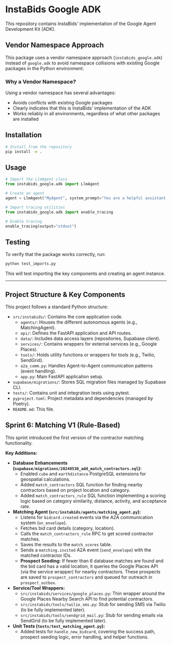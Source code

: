 # InstaBids Google ADK

This repository contains InstaBids' implementation of the Google Agent Development Kit (ADK).

## Vendor Namespace Approach

This package uses a vendor namespace approach (`instabids_google.adk`) instead of `google.adk` to avoid namespace collisions with existing Google packages in the Python environment.

### Why a Vendor Namespace?

Using a vendor namespace has several advantages:
- Avoids conflicts with existing Google packages
- Clearly indicates that this is InstaBids' implementation of the ADK
- Works reliably in all environments, regardless of what other packages are installed

## Installation

```bash
# Install from the repository
pip install -e .
```

## Usage

```python
# Import the LlmAgent class
from instabids_google.adk import LlmAgent

# Create an agent
agent = LlmAgent("MyAgent", system_prompt="You are a helpful assistant.")

# Import tracing utilities
from instabids_google.adk import enable_tracing

# Enable tracing
enable_tracing(output="stdout")
```

## Testing

To verify that the package works correctly, run:

```bash
python test_imports.py
```

This will test importing the key components and creating an agent instance.

---

## Project Structure & Key Components

This project follows a standard Python structure:

-   `src/instabids/`: Contains the core application code.
    -   `agents/`: Houses the different autonomous agents (e.g., MatchingAgent).
    -   `api/`: Defines the FastAPI application and API routes.
    -   `data/`: Includes data access layers (repositories, Supabase client).
    -   `services/`: Contains wrappers for external services (e.g., Google Places).
    -   `tools/`: Holds utility functions or wrappers for tools (e.g., Twilio, SendGrid).
    -   `a2a_comm.py`: Handles Agent-to-Agent communication patterns (event handling).
    -   `app.py`: Main FastAPI application setup.
-   `supabase/migrations/`: Stores SQL migration files managed by Supabase CLI.
-   `tests/`: Contains unit and integration tests using pytest.
-   `pyproject.toml`: Project metadata and dependencies (managed by Poetry).
-   `README.md`: This file.

## Sprint 6: Matching V1 (Rule-Based)

This sprint introduced the first version of the contractor matching functionality.

**Key Additions:**

-   **Database Enhancements (`supabase/migrations/20240530_add_match_contractors.sql`):**
    -   Enabled `cube` and `earthdistance` PostgreSQL extensions for geospatial calculations.
    -   Added `match_contractors` SQL function for finding nearby contractors based on project location and category.
    -   Added `match_contractors_rule` SQL function implementing a scoring logic based on category similarity, distance, activity, and acceptance rate.
-   **Matching Agent (`src/instabids/agents/matching_agent.py`):**
    -   Listens for `bidcard.created` events via the A2A communication system (`on_envelope`).
    -   Fetches bid card details (category, location).
    -   Calls the `match_contractors_rule` RPC to get scored contractor matches.
    -   Saves the results to the `match_scores` table.
    -   Sends a `matching.invited` A2A event (`send_envelope`) with the matched contractor IDs.
    -   **Prospect Seeding:** If fewer than 6 database matches are found and the bid card has a valid location, it queries the Google Places API (via the service wrapper) for nearby contractors. These prospects are saved to `prospect_contractors` and queued for outreach in `prospect_outbox`.
-   **Service/Tool Wrappers:**
    -   `src/instabids/services/google_places.py`: Thin wrapper around the Google Places Nearby Search API to find potential contractors.
    -   `src/instabids/tools/twilio_sms.py`: Stub for sending SMS via Twilio (to be fully implemented later).
    -   `src/instabids/tools/sendgrid_mail.py`: Stub for sending emails via SendGrid (to be fully implemented later).
-   **Unit Tests (`tests/test_matching_agent.py`):**
    -   Added tests for `handle_new_bidcard`, covering the success path, prospect seeding logic, error handling, and helper functions.